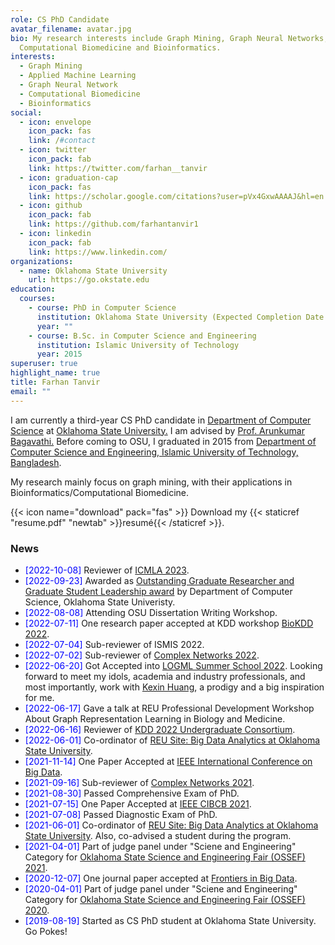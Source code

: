 ```yaml
---
role: CS PhD Candidate
avatar_filename: avatar.jpg
bio: My research interests include Graph Mining, Graph Neural Networks,
  Computational Biomedicine and Bioinformatics.
interests:
  - Graph Mining
  - Applied Machine Learning
  - Graph Neural Network
  - Computational Biomedicine
  - Bioinformatics
social:
  - icon: envelope
    icon_pack: fas
    link: /#contact
  - icon: twitter
    icon_pack: fab
    link: https://twitter.com/farhan__tanvir
  - icon: graduation-cap
    icon_pack: fas
    link: https://scholar.google.com/citations?user=pVx4GxwAAAAJ&hl=en
  - icon: github
    icon_pack: fab
    link: https://github.com/farhantanvir1
  - icon: linkedin
    icon_pack: fab
    link: https://www.linkedin.com/
organizations:
  - name: Oklahoma State University
    url: https://go.okstate.edu
education:
  courses:
    - course: PhD in Computer Science
      institution: Oklahoma State University (Expected Completion Date - 2024)
      year: ""
    - course: B.Sc. in Computer Science and Engineering
      institution: Islamic University of Technology
      year: 2015
superuser: true
highlight_name: true
title: Farhan Tanvir
email: ""
---
```

<p>
I am currently a third-year CS PhD candidate in <a target="_blank" href="https://computerscience.okstate.edu/">Department of Computer Science</a> at <a target="_blank" href="https://go.okstate.edu/">Oklahoma State University.</a> I am advised by <a target="_blank" href="https://arunkumar.okstate.edu">Prof. Arunkumar Bagavathi.</a> Before coming to OSU, I graduated in 2015 from <a target="_blank" href="https://cse.iutoic-dhaka.edu">Department of Computer Science and Engineering, Islamic University of Technology, Bangladesh</a>.

My research mainly focus on graph mining, with their applications in Bioinformatics/Computational Biomedicine.

{{< icon name="download" pack="fas" >}} Download my {{< staticref "resume.pdf" "newtab" >}}resumé{{< /staticref >}}.

</p>

<h3 id="news">News</h3>

<p>
<ul>

<li>
<span style="color:blue">[2022-10-08]</span>
Reviewer of <a target="_blank" href="https://www.icmla-conference.org/icmla22/">ICMLA 2023</a>.
</li>

<li>
<span style="color:blue">[2022-09-23]</span>
Awarded as <a target="_blank" href="https://cas.okstate.edu/department_of_computer_science/students/student_awards/awardees.html">Outstanding Graduate Researcher and Graduate Student Leadership award</a> by Department of Computer Science, Oklahoma State Univeristy.
</li>

<li>
<span style="color:blue">[2022-08-08]</span>
Attending OSU Dissertation Writing Workshop.
</li>

<li>
<span style="color:blue">[2022-07-11]</span>
One research paper accepted at KDD workshop <a target="_blank" href="https://biokdd.org/biokdd22/">BioKDD 2022</a>.
</li>

<li>
<span style="color:blue">[2022-07-04]</span>
Sub-reviewer of ISMIS 2022.
</li>

<li>
<span style="color:blue">[2022-07-02]</span>
Sub-reviewer of <a target="_blank" href="https://complexnetworks.org">Complex Networks 2022</a>.
</li>

<li>
<span style="color:blue">[2022-06-20]</span>
Got Accepted into <a target="_blank" href="https://www.logml.ai">LOGML Summer School 2022</a>. Looking forward to meet my idols, academia and industry professionals, and most importantly, work with <a target="_blank" href="https://www.kexinhuang.com">Kexin Huang</a>, a prodigy and a big inspiration for me.
</li>

<li>
<span style="color:blue">[2022-06-17]</span>
Gave a talk at REU Professional Development Workshop About Graph Representation Learning in Biology and Medicine</a>.
</li>

<li>
<span style="color:blue">[2022-06-16]</span>
Reviewer of <a target="_blank" href="https://www.kdd.org/kdd2022/cfpUG.html">KDD 2022 Undergraduate Consortium</a>.
</li>

<li>
<span style="color:blue">[2022-06-01]</span>
Co-ordinator of <a target="_blank" href="http://cs.okstate.edu/reu/about.html">REU Site: Big Data Analytics at Oklahoma State University</a>.
</li>

<li>
<span style="color:blue">[2021-11-14]</span>
One Paper Accepted at <a target="_blank" href="https://bigdatareu.umbc.edu/reu-symposium/">IEEE International Conference on Big Data</a>.
</li>
<li>
<span style="color:blue">[2021-09-16]</span>
Sub-reviewer of <a target="_blank" href="https://complexnetworks.org">Complex Networks 2021</a>.
</li>

<li>
<span style="color:blue">[2021-08-30]</span>
Passed Comprehensive Exam of PhD.
</li>

<li>
<span style="color:blue">[2021-07-15]</span>
One Paper Accepted at <a target="_blank" href="https://federation.edu.au/cibcb2021">IEEE CIBCB 2021</a>.
</li>

<li>
<span style="color:blue">[2021-07-08]</span>
Passed Diagnostic Exam of PhD.
</li>

<li>
<span style="color:blue">[2021-06-01]</span>
Co-ordinator of <a target="_blank" href="http://cs.okstate.edu/reu/about.html">REU Site: Big Data Analytics at Oklahoma State University</a>. Also, co-advised a student during the program.
</li>

<li>
<span style="color:blue">[2021-04-01]</span>
Part of judge panel under "Sciene and Engineering" Category for <a target="_blank" href="https://ossef.okstate.edu">Oklahoma State Science and Engineering Fair (OSSEF) 2021</a>.
</li>

<li>
<span style="color:blue">[2020-12-07]</span>
One journal paper accepted at <a target="_blank" href="https://www.frontiersin.org/journals/big-data">Frontiers in Big Data</a>.
</li>

<li>
<span style="color:blue">[2020-04-01]</span>
Part of judge panel under "Sciene and Engineering" Category for <a target="_blank" href="https://ossef.okstate.edu/2020-ossef-winners.html">Oklahoma State Science and Engineering Fair (OSSEF) 2020</a>.
</li>

<li>
<span style="color:blue">[2019-08-19]</span>
Started as CS PhD student at Oklahoma State University. Go Pokes!</a>
</li>

</ul>

</p>
